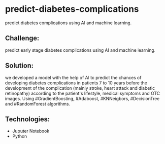 # predict-diabetes-complications
predict diabetes complications using AI and machine learning.

## Challenge:
predict early stage diabetes complications using AI and machine learning.

## Solution:
we developed a model with the help of AI to predict the chances of developing diabetes complications in patients 7 to 10 years before the development of the complication (mainly stroke, heart attack and diabetic retinopathy) according to the patient's lifestyle, medical symptoms and OTC images. Using #GradientBoosting, #Adaboost, #KNNeigbors, #DecisionTree and #RandomForest algorithms.

## Technologies:
- Juputer Notebook
- Python
